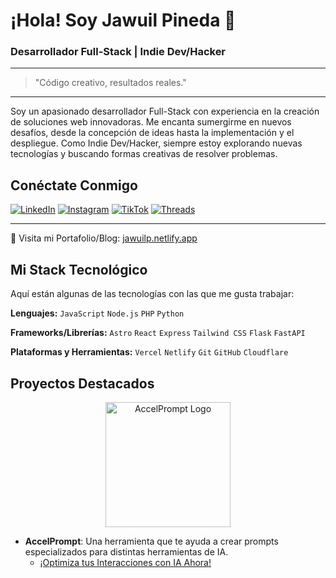 # ¡Hola! Soy Jawuil Pineda 👋

### Desarrollador Full-Stack | Indie Dev/Hacker

---

> "Código creativo, resultados reales."

---

Soy un apasionado desarrollador Full-Stack con experiencia en la creación de soluciones web innovadoras. Me encanta sumergirme en nuevos desafíos, desde la concepción de ideas hasta la implementación y el despliegue. Como Indie Dev/Hacker, siempre estoy explorando nuevas tecnologías y buscando formas creativas de resolver problemas.

## Conéctate Conmigo

[![LinkedIn](https://img.shields.io/badge/LinkedIn-0A66C2?style=for-the-badge&logo=linkedin&logoColor=white)](https://www.linkedin.com/in/jawuilp/)
[![Instagram](https://img.shields.io/badge/Instagram-E4405F?style=for-the-badge&logo=instagram&logoColor=white)](https://www.instagram.com/jawuil.p/)
[![TikTok](https://img.shields.io/badge/TikTok-000000?style=for-the-badge&logo=tiktok&logoColor=white)](https://www.tiktok.com/@jawuilp)
[![Threads](https://img.shields.io/badge/Threads-000000?style=for-the-badge&logo=threads&logoColor=white)](https://www.threads.com/@jawuil.p)

---

🔗 Visita mi Portafolio/Blog: [jawuilp.netlify.app](https://jawuilp.netlify.app/)

## Mi Stack Tecnológico

Aquí están algunas de las tecnologías con las que me gusta trabajar:

**Lenguajes:**
`JavaScript` `Node.js` `PHP` `Python`

**Frameworks/Librerías:**
`Astro` `React` `Express` `Tailwind CSS` `Flask` `FastAPI`

**Plataformas y Herramientas:**
`Vercel` `Netlify` `Git` `GitHub` `Cloudflare`

## Proyectos Destacados

<p align="center">
  <img src="/public/@accelprompt.jpeg" alt="AccelPrompt Logo" width="200"/>
</p>

*   **AccelPrompt**: Una herramienta que te ayuda a crear prompts especializados para distintas herramientas de IA.
    *   [¡Optimiza tus Interacciones con IA Ahora!](https://accelprompt.xyz/)
